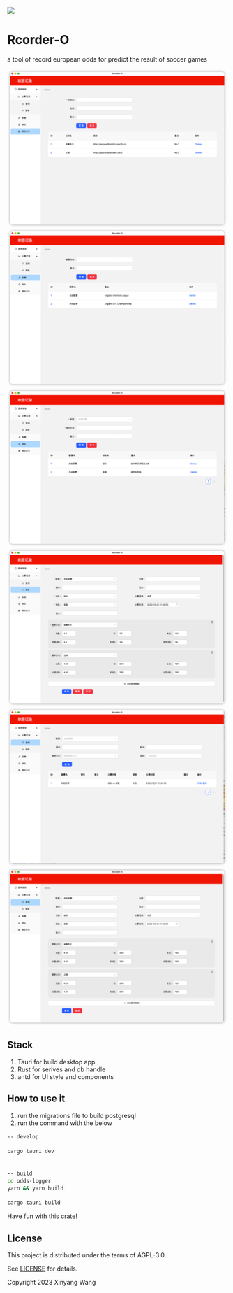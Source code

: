 ![](https://github.com/wangxinyang/europe-odds-analyze/workflows/build/badge.svg)

# Rcorder-O

a tool of record european odds for predict the result of soccer games

![bookmaker](./capature/bookmaker.png)
![league](./capature/league.png)
![team](./capature/team.png)
![odds](./capature/odds1.png)
![odds2](./capature/odds2.png)
![update](./capature/update.png)

## Stack

1. Tauri for build desktop app
2. Rust for serives and db handle
3. antd for UI style and components

## How to use it

1. run the migrations file to build postgresql
2. run the command with the below

```bash
-- develop

cargo tauri dev


-- build
cd odds-logger
yarn && yarn build

cargo tauri build
```

Have fun with this crate!

## License

This project is distributed under the terms of AGPL-3.0.

See [LICENSE](https://github.com/wangxinyang/europe-odds-analyze/blob/main/License) for details.

Copyright 2023 Xinyang Wang
